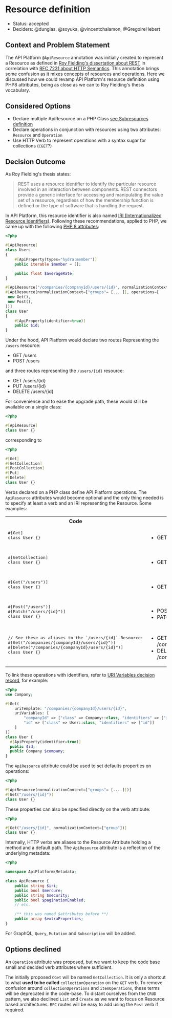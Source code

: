 # Resource definition

* Status: accepted
* Deciders: @dunglas, @soyuka, @vincentchalamon, @GregoireHebert

## Context and Problem Statement

The API Platform `@ApiResource` annotation was initially created to represent a Resource as defined in [Roy Fielding's dissertation about REST](https://www.ics.uci.edu/~fielding/pubs/dissertation/rest_arch_style.htm#sec_5_2_1_1) in correlation with [RFC 7231 about HTTP Semantics](https://httpwg.org/specs/rfc7231.html#resources). This annotation brings some confusion as it mixes concepts of resources and operations. Here we discussed how we could revamp API Platform's resource definition using PHP8 attributes, being as close as we can to Roy Fielding's thesis vocabulary.

## Considered Options

* Declare multiple ApiResource on a PHP Class [see Subresources definition](./0000-subresources-definition.md)
* Declare operations in conjunction with resources using two attributes: `Resource` and `Operation`
* Use HTTP Verb to represent operations with a syntax sugar for collections (`CGET`?)

## Decision Outcome

As Roy Fielding's thesis states:

> REST uses a resource identifier to identify the particular resource involved in an interaction between components. REST connectors provide a generic interface for accessing and manipulating the value set of a resource, regardless of how the membership function is defined or the type of software that is handling the request. 

In API Platform, this resource identifier is also named [IRI (Internationalized Resource Identifiers)](https://tools.ietf.org/html/rfc3987). Following these recommendations, applied to PHP, we came up with the following [PHP 8 attributes](https://www.php.net/manual/en/language.attributes.php):

```php
<?php

#[ApiResource]
class Users
{
    #[ApiProperty(types="hydra:member")]
    public iterable $member = [];

    public float $averageRate;
}

#[ApiResource("/companies/{companyId}/users/{id}", normalizationContext=["groups"= [....]]), operations={}]
#[ApiResource(normalizationContext=["groups"= [....]], operations=[
 new Get(),
 new Post(),
])]
class User
{
    #[ApiProperty(identifier=true)]
    public $id;
}
```

Under the hood, API Platform would declare two routes Representing the `/users` resource:

- GET /users
- POST /users

and three routes representing the `/users/{id}` resource:

- GET /users/{id}
- PUT /users/{id}
- DELETE /users/{id}

For convenience and to ease the upgrade path, these would still be available on a single class:

```php
<?php

#[ApiResource]
class User {}
```

corresponding to 

```php
<?php

#[Get]
#[GetCollection]
#[PostCollection]
#[Put]
#[Delete]
class User {}
```

Verbs declared on a PHP class define API Platform operations. The `ApiResource` attributes would become optional and the only thing needed is to specify at least a verb and an IRI representing the Resource. Some examples:

<table>
    <tr>
        <th>
            Code
        </th>
        <th>
            Operations
        </th>
    </tr>
    <tr>
        <td>
            <pre lang="php">
#[Get]
class User {}
            </pre>
        </td>
        <td>
            <ul>
                <li>GET /users/{id}</li>
            </ul>
        </td>
    </tr>
    <tr>
        <td>
            <pre lang="php">
#[GetCollection]
class User {}
            </pre>
        </td>
        <td>
            <ul>
                <li>GET /users</li>
            </ul>
        </td>
    </tr>
    <tr>
        <td>
            <pre lang="php">
#[Get("/users")]
class User {}
            </pre>
        </td>
        <td>
            <ul>
                <li>GET /users</li>
            </ul>
        </td>
    </tr>
    <tr>
        <td>
            <pre lang="php">
#[Post("/users")]
#[Patch("/users/{id}")]
class User {}
            </pre>
        </td>
        <td>
            <ul>
                <li>POST /users</li>
                <li>PATCH /users/{id}</li>
            </ul>
        </td>
    </tr>
    <tr>
        <td>
            <pre lang="php">
// See these as aliases to the `/users/{id}` Resource:
#[Get("/companies/{companyId}/users/{id}")]
#[Delete("/companies/{companyId}/users/{id}")]
class User {}
            </pre>
        </td>
        <td>
            <ul>
                <li>GET /companies/{companyId}/users/{id}</li>
                <li>DELETE /companies/{companyId}/users/{id}</li>
            </ul>
        </td>
    </tr>
</table>

To link these operations with identifiers, refer to [URI Variables decision record](0003-uri-variables.md), for example:

```php
<?php
use Company;

#[Get(
    uriTemplate: "/companies/{companyId}/users/{id}", 
    uriVariables: [
        "companyId" => ["class" => Company::class, "identifiers" => ["id"], "property" => "user"], 
        "id" => ["class" => User::class, "identifiers" => ["id"]]
    ]
)]
class User {
  #[ApiProperty(identifier=true)]
  public $id;
  public Company $company;
}
```

The `ApiResource` attribute could be used to set defaults properties on operations:

```php
<?php

#[ApiResource(normalizationContext=["groups"= [....]])]
#[Get("/users/{id}")]
class User {}
```

These properties can also be specified directly on the verb attribute:

```php
<?php

#[Get("/users/{id}", normalizationContext=["group"])]
class User {}
```

Internally, HTTP verbs are aliases to the Resource Attribute holding a method and a default path. The `ApiResource` attribute is a reflection of the underlying metadata:

```php
<?php

namespace ApiPlatform\Metadata;

class ApiResource {
    public string $iri;
    public bool $mercure;
    public string $security;
    public bool $paginationEnabled;
    // etc.

    /** this was named $attributes before **/
    public array $extraProperties;
}
```

For GraphQL, `Query`, `Mutation` and `Subscription` will be added. 

## Options declined

An `Operation` attribute was proposed, but we want to keep the code base small and decided verb attributes where sufficient.

The initially proposed `CGet` will be named `GetCollection`. It is only a shortcut to what **used to be called** `collectionOperation` on the `GET` verb. To remove confusion around `collectionOperations` and `itemOperations`, these terms will be deprecated in the code-base. To distant ourselves from the `CRUD` pattern, we also declined `List` and `Create` as we want to focus on Resource based architectures. `RPC` routes will be easy to add using the `Post` verb if required.
